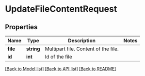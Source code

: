 # UpdateFileContentRequest

## Properties
Name | Type | Description | Notes
------------ | ------------- | ------------- | -------------
**file** | **string** | Multipart file. Content of the file. | 
**id** | **int** | Id of the file | 

[[Back to Model list]](../README.md#documentation-for-models) [[Back to API list]](../README.md#documentation-for-api-endpoints) [[Back to README]](../README.md)


